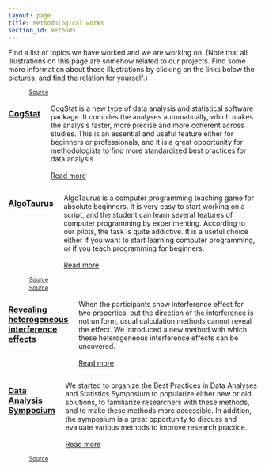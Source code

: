 ```yaml
---
layout: page
title: Methodological works
section_id: methods
---
```


Find a list of topics we have worked and we are working on. (Note that all illustrations on this page are somehow related to our projects. Find some more information about those illustrations by clicking on the links below the pictures, and find the relation for yourself.)


<div class='full'>
  <div class='row'>
    <div class='medium-6 columns'>
      <img class="fadeinleft" alt="" src="https://upload.wikimedia.org/wikipedia/commons/6/6e/Racknitz_-_The_Turk_3.jpg" />
      <br><small><a href="https://commons.wikimedia.org/wiki/File:Racknitz_-_The_Turk_3.jpg">Source</a></small>
    </div>
    <div class='medium-6 columns'>
        <h3><a href="cogstat.html">CogStat</a></h3>
        <p>CogStat is a new type of data analysis and statistical software package. It compiles the analyses automatically, which makes the analysis faster, more precise and more coherent across studies. This is an essential and useful feature either for beginners or professionals, and it is a great opportunity for methodologists to find more standardized best practices for data analysis.<br><br>
        <a href="cogstat.html">Read more</a></p>
    </div>
  </div>


  <div class='row'>
    <div class='medium-6 columns'>
        <h3><a href="algotaurus.html">AlgoTaurus</a></h3>
        <p>AlgoTaurus is a computer programming teaching game for absolute beginners. It is very easy to start working on a script, and the student can learn several features of computer programming by experimenting. According to our pilots, the task is quite addictive. It is a useful choice either if you want to start learning computer programming, or if you teach programming for beginners.<br><br>
        <a href="algotaurus.html">Read more</a></p>
    </div>
    <div class='medium-6 columns'>
      <img class="fadeinright" alt="" src="https://upload.wikimedia.org/wikipedia/commons/thumb/1/1d/Paphos_Haus_des_Dionysos_-_Mosaik_Theseus_7_Labyrinth.jpg/640px-Paphos_Haus_des_Dionysos_-_Mosaik_Theseus_7_Labyrinth.jpg" />
      <br><small><a href="https://commons.wikimedia.org/wiki/File:Paphos_Haus_des_Dionysos_-_Mosaik_Theseus_7_Labyrinth.jpg">Source</a></small>
    </div>
  </div>


  <div class='row'>
    <div class='medium-6 columns'>
      <img class="fadeinleft" alt="" src="https://upload.wikimedia.org/wikipedia/commons/thumb/b/b4/Ma_Yuan_-_Water_Album_-_The_Yellow_River_Breaches_its_Course.jpg/640px-Ma_Yuan_-_Water_Album_-_The_Yellow_River_Breaches_its_Course.jpg" />
      <br><small><a href="https://commons.wikimedia.org/wiki/File:Ma_Yuan_-_Water_Album_-_The_Yellow_River_Breaches_its_Course.jpg">Source</a></small>
    </div>
    <div class='medium-6 columns'>
        <h3><a href="heterogeneous_interference.html">Revealing heterogeneous interference effects</a></h3>
        <p>When the participants show interference effect for two properties, but the direction of the interference is not uniform, usual calculation methods cannot reveal the effect. We introduced a new method with which these heterogeneous interference effects can be uncovered.<br><br>
        <a href="heterogeneous_interference.html">Read more</a></p>
    </div>
  </div>


  <div class='row'>
    <div class='medium-6 columns'>
        <h3 id="symposium"><a href="http://www.cogstat.org/best_practices_symposium/">Data Analysis Symposium</a></h3>
        <p>We started to organize the Best Practices in Data Analyses and Statistics Symposium to popularize either new or old solutions, to familiarize researchers with these methods, and to make these methods more accessible. In addition, the symposium is a great opportunity to discuss and evaluate various methods to improve research practice.<br><br>
        <a href="http://www.cogstat.org/best_practices_symposium/">Read more</a></p>
    </div>
    <div class='medium-6 columns'>
      <img class="fadeinright" alt="" src="https://upload.wikimedia.org/wikipedia/commons/7/75/Etruscan_Painting_1.jpg" />
      <br><small><a href="https://commons.wikimedia.org/wiki/File:Etruscan_Painting_1.jpg">Source</a></small>
    </div>
  </div>

</div>
